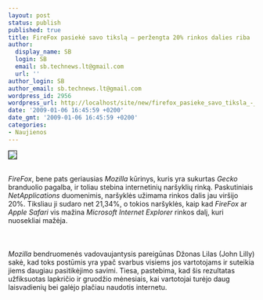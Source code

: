 ```yaml
---
layout: post
status: publish
published: true
title: FireFox pasiekė savo tikslą – peržengta 20% rinkos dalies riba
author:
  display_name: SB
  login: SB
  email: sb.technews.lt@gmail.com
  url: ''
author_login: SB
author_email: sb.technews.lt@gmail.com
wordpress_id: 2956
wordpress_url: http://localhost/site/new/firefox_pasieke_savo_tiksla_-_perzengta_20__rinkos_dalies_riba/
date: '2009-01-06 16:45:59 +0200'
date_gmt: '2009-01-06 16:45:59 +0200'
categories:
- Naujienos
---
```

<div class="imgright"><img src="http://tbn0.google.com/images?q=tbn:lsAAWNEhsoj0MM:http://abcdefu.files.wordpress.com/2008/06/firefox.jpg" border="1"></div>
<p><br><i>FireFox</i>, bene pats geriausias <i>Mozilla</i> kūrinys, kuris yra sukurtas <i>Gecko</i> branduolio pagalba, ir toliau stebina internetinių naršyklių rinką. Paskutiniais <i>NetApplications</i> duomenimis, naršyklės užimama rinkos dalis jau viršijo 20%. Tiksliau ji sudaro net 21,34%, o tokios naršyklės, kaip kad <i>FireFox</i> ar <i>Apple Safari</i> vis mažina <i>Microsoft Internet Explorer</i> rinkos dalį, kuri nuosekliai mažėja.<br />
<br><br />
<br><i>Mozilla</i> bendruomenės vadovaujantysis pareigūnas Džonas Lilas (John Lilly) sakė, kad toks postūmis yra ypač svarbus visiems jos vartotojams ir suteikia jiems daugiau pasitikėjimo savimi. Tiesa, pastebima, kad šis rezultatas užfiksuotas lapkričio ir gruodžio mėnesiais, kai vartotojai turėjo daug laisvadienių bei galėjo plačiau naudotis internetu.<br />
<br><br />
<br><br />
<br></p>
